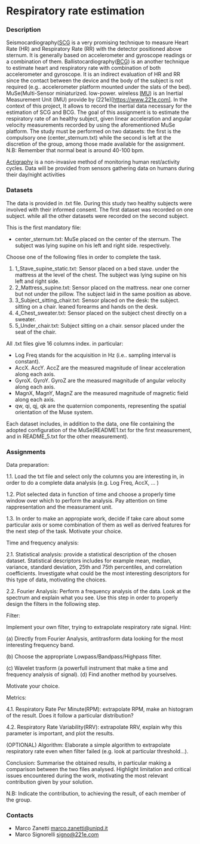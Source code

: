 # Respiratory rate estimation

### Description

Seismocardiography([SCG](https://www.ncbi.nlm.nih.gov/pubmed/24111357) is a very promising technique to measure Heart Rate (HR) and Respiratory Rate (RR) with the detector positioned above sternum. It is generally based on accelerometer and gyroscope readings or a combination of them.
Ballistocardiography([BCG](https://en.wikipedia.org/wiki/Ballistocardiography)) is an another technique to estimate heart and respiratory rate with combination of both accelerometer and gyroscope. It is an indirect evaluation of HR and RR since the contact between the device and the body of the subject is not required (e.g.. accelerometer platform mounted under the slats of the bed).
MuSe(Multi-Sensor miniaturized. low-power. wireless [IMU](https://en.wikipedia.org/wiki/Inertial_measurement_unit)) is an Inertial Measurement Unit (IMU) provide by (221e)[https://www.221e.com]. In the context of this project, It allows to record the inertial data necessary for the estimation of SCG and BCG.
The goal of this assignment is to estimate the respiratory rate of an healthy subject, given linear acceleration and angular velocity measurements recorded by using the aforementioned MuSe platform. The study must be performed on two datasets: the first is the compulsory one (center_sternum.txt) while the second is left at the discretion of the group, among those made available for the assignment.
N.B: Remember that normal beat is around 40-100 bpm.

[Actigraphy](https://en.wikipedia.org/wiki/Actigraphy) is a non-invasive method of monitoring human rest/activity cycles. Data will be provided from sensors gathering data on humans during their day/night activities

### Datasets

The data is provided in .txt file. During this study two healthy subjects were involved with their informed consent. The first dataset was recorded on one subject. while all the other datasets were recorded on the second subject.

This is the first mandatory file:
* center_sternum.txt: MuSe placed on the center of the sternum. The subject was lying supine on his left and right side. respectively.

Choose one of the following files in order to complete the task.
1. 1_Stave_supine_static.txt: Sensor placed on a bed stave. under the mattress at the level of the chest. The subject was lying supine on his left and right side.
2. 2_Mattress_supine.txt: Sensor placed on the mattress. near one corner but not under the pillow. The subject laid in the same position as above.
3. 3_Subject_sitting_chair.txt: Sensor placed on the desk: the subject. sitting on a chair. leaned forearms and hands on the desk.
4. 4_Chest_sweater.txt: Sensor placed on the subject chest directly on a sweater.
5. 5_Under_chair.txt: Subject sitting on a chair. sensor placed under the seat of the chair.

All .txt files give 16 columns index. in particular:
* Log Freq stands for the acquisition in Hz (i.e.. sampling interval is constant).
* AccX. AccY. AccZ are the measured magnitude of linear acceleration along each axis.
* GyroX. GyroY. GyroZ are the measured magnitude of angular velocity along each axis.
* MagnX, MagnY, MagnZ are the measured magnitude of magnetic field along each axis.
* qw, qi, qj, qk are the quaternion components, representing the spatial orientation of the Muse
system.

Each dataset includes, in addition to the data, one file containing the adopted configuration of the MuSe(README1.txt for the first measurement, and in README_5.txt for the other measurement).
 
### Assignments

Data preparation:

1.1. Load the txt file and select only the columns you are interesting in, in order to do a complete data analysis (e.g. Log Freq, AccX, ... )

1.2. Plot selected data in function of time and choose a properly time window over which to perform the analysis. Pay attention on time rappresentation and the measurament unit.

1.3. In order to make an appropiate work, decide if take care about some particular axis or some combination of them as well as derived features for the next step of the task. Motivate your choice.

Time and frequency analysis:

2.1. Statistical analysis: provide a statistical description of the chosen dataset. Statistical
descriptors includes for example mean, median, variance, standard deviation, 25th and 75th percentiles, and correlation coefficients. Investigate what could be the most interesting descriptors for this type of data, motivating the choices.

2.2. Fourier Analysis: Perform a frequency analysis of the data. Look at the spectrum and explain what you see. Use this step in order to properly design the filters in the following step.

Filter:

Implement your own filter, trying to extrapolate respiratory rate signal. Hint:

(a) Directly from Fourier Analysis, antitrasform data looking for the most interesting frequency band.

(b) Choose the appropriate Lowpass/Bandpass/Highpass filter.

(c) Wavelet trasform (a powerfull instrument that make a time and frequency analysis of signal). (d) Find another method by yourselves.

Motivate your choice.

Metrics:

4.1. Respiratory Rate Per Minute(RPM): extrapolate RPM, make an histogram of the result. Does it follow a particular distribution?

4.2. Respiratory Rate Variability(RRV): extrapolate RRV, explain why this parameter is important, and plot the results.

(OPTIONAL) Algorithm: Elaborate a simple algorithm to extrapolate respiratory rate even when filter failed (e.g. look at particular threshold...).

Conclusion:
 Summarise the obtained results, in particular making a comparison between the two files analysed. Highlight limitation and critical issues encountered during the work, motivating the most relevant contribution given by your solution.

N.B: Indicate the contribution, to achieving the result, of each member of the group.

 

### Contacts

* Marco Zanetti <marco.zanetti@unipd.it>
* Marco Signorelli <signo@221e.com>
